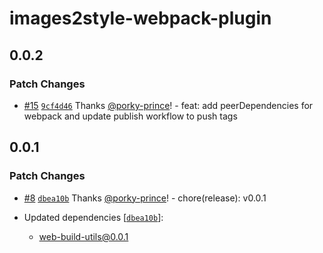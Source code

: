 # images2style-webpack-plugin

## 0.0.2

### Patch Changes

- [#15](https://github.com/porky-prince/web-build-tools/pull/15) [`9cf4d46`](https://github.com/porky-prince/web-build-tools/commit/9cf4d46edf7f63d6ead445f1b1c4ffb6fcfb349f) Thanks [@porky-prince](https://github.com/porky-prince)! - feat: add peerDependencies for webpack and update publish workflow to push tags

## 0.0.1

### Patch Changes

- [#8](https://github.com/porky-prince/web-build-tools/pull/8) [`dbea10b`](https://github.com/porky-prince/web-build-tools/commit/dbea10b91dd2bbac6bb59a05d73b9e8720f22c38) Thanks [@porky-prince](https://github.com/porky-prince)! - chore(release): v0.0.1

- Updated dependencies [[`dbea10b`](https://github.com/porky-prince/web-build-tools/commit/dbea10b91dd2bbac6bb59a05d73b9e8720f22c38)]:
  - web-build-utils@0.0.1
